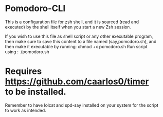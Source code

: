 # Pomodoro-CLI
This is a configuration file for zsh shell, and it is sourced (read and executed) by the shell itself when you start a new Zsh session.

If you wish to use this file as shell script or any other exexutable program, then make sure to save this content to a file named (say,pomodoro.sh), and then make it executable by running: chmod +x pomodoro.sh
Run script using : ./pomodoro.sh

# Requires https://github.com/caarlos0/timer to be installed.
Remember to have lolcat and spd-say installed on your system for the script to work as intended.
